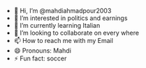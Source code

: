 - 👋 Hi, I’m @mahdiahmadpour2003
- 👀 I’m interested in politics and earnings
- 🌱 I’m currently learning Italian
- 💞️ I’m looking to collaborate on every where 
- 📫 How to reach me with my Email
- 😄 Pronouns: Mahdi
- ⚡ Fun fact: soccer

<!---
mahdiahmadpour2003/mahdiahmadpour2003 is a ✨ special ✨ repository because its `README.md` (this file) appears on your GitHub profile.
You can click the Preview link to take a look at your changes.
--->
